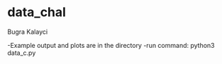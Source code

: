 # data_chal

Bugra Kalayci

-Example output and plots are in the directory
-run command:
	python3 data_c.py
